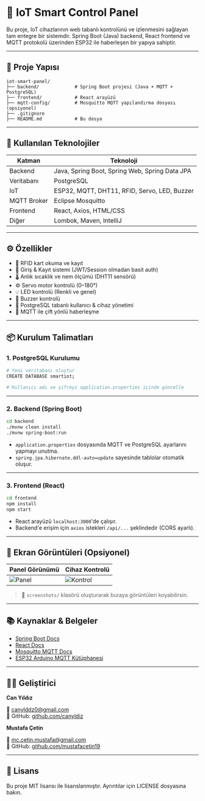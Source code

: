# 🧠 IoT Smart Control Panel

Bu proje, IoT cihazlarının web tabanlı kontrolünü ve izlenmesini sağlayan tam entegre bir sistemdir. Spring Boot (Java) backend, React frontend ve MQTT protokolü üzerinden ESP32 ile haberleşen bir yapıya sahiptir.

---

## 🚀 Proje Yapısı

```
iot-smart-panel/
├── backend/             # Spring Boot projesi (Java + MQTT + PostgreSQL)
├── frontend/            # React arayüzü
├── mqtt-config/         # Mosquitto MQTT yapılandırma dosyası (opsiyonel)
├── .gitignore
├── README.md            # Bu dosya
```

---

## 🔧 Kullanılan Teknolojiler

| Katman      | Teknoloji                        |
|-------------|----------------------------------|
| Backend     | Java, Spring Boot, Spring Web, Spring Data JPA |
| Veritabanı  | PostgreSQL                       |
| IoT         | ESP32, MQTT, DHT11, RFID, Servo, LED, Buzzer |
| MQTT Broker | Eclipse Mosquitto                |
| Frontend    | React, Axios, HTML/CSS           |
| Diğer       | Lombok, Maven, IntelliJ          |

---

## ⚙️ Özellikler

- 📡 RFID kart okuma ve kayıt
- 🔐 Giriş & Kayıt sistemi (JWT/Session olmadan basit auth)
- 🌡️ Anlık sıcaklık ve nem ölçümü (DHT11 sensörü)
- ⚙️ Servo motor kontrolü (0–180°)
- 💡 LED kontrolü (Renkli ve genel)
- 🔔 Buzzer kontrolü
- 📁 PostgreSQL tabanlı kullanıcı & cihaz yönetimi
- 📶 MQTT ile çift yönlü haberleşme

---

## 📦 Kurulum Talimatları

### 1. PostgreSQL Kurulumu

```bash
# Yeni veritabanı oluştur
CREATE DATABASE smartiot;

# Kullanıcı adı ve şifreyi application.properties içinde güncelle
```

---

### 2. Backend (Spring Boot)

```bash
cd backend
./mvnw clean install
./mvnw spring-boot:run
```

- `application.properties` dosyasında MQTT ve PostgreSQL ayarlarını yapmayı unutma.
- `spring.jpa.hibernate.ddl-auto=update` sayesinde tablolar otomatik oluşur.

---

### 3. Frontend (React)

```bash
cd frontend
npm install
npm start
```

- React arayüzü `localhost:3000`'de çalışır.
- Backend'e erişim için `axios` istekleri `/api/...` şeklindedir (CORS ayarlı).

---

## 📸 Ekran Görüntüleri (Opsiyonel)

| Panel Görünümü | Cihaz Kontrolü |
|----------------|----------------|
| ![Panel](./screenshots/panel.png) | ![Kontrol](./screenshots/control.png) |

> 📁 `screenshots/` klasörü oluşturarak buraya görüntüleri koyabilirsin.

---

## 📚 Kaynaklar & Belgeler

- [Spring Boot Docs](https://spring.io/projects/spring-boot)
- [React Docs](https://reactjs.org/)
- [Mosquitto MQTT Docs](https://mosquitto.org/)
- [ESP32 Arduino MQTT Kütüphanesi](https://pubsubclient.knolleary.net/)

---

## 👨‍💻 Geliştirici

**Can Yıldız**  

📧 canylddz0@gmail.com  
🔗 GitHub: [github.com/canyldiz](https://github.com/canyldiz)

**Mustafa Çetin**

📧 mc.cetin.mustafa@gmail.com  
🔗 GitHub: [github.com/mustafacetin19](https://github.com/mustafacetin19)
   

---

## 🪪 Lisans

Bu proje MIT lisansı ile lisanslanmıştır. Ayrıntılar için LICENSE dosyasına bakın.
